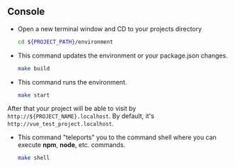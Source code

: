 ## Console

* Open a new terminal window and CD to your projects directory
  ```bash
  cd ${PROJECT_PATH}/environment
  ```

* This command updates the environment or your package.json changes.
  ```bash
  make build
  ```

* This command runs the environment. 
  ```bash
  make start
  ```

After that your project will be able to visit by `http://${PROJECT_NAME}.localhost`. By default, it's `http://vue_test_project.localhost`.

* This command "teleports" you to the command shell where you can execute **npm**, **node**, etc. commands.
  ```bash
  make shell
  ```
